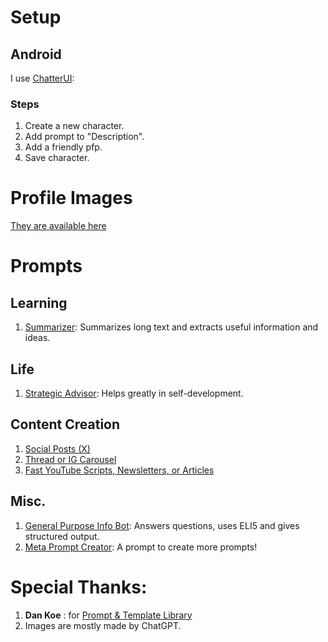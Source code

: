 # Setup
## Android
I use [ChatterUI](https://github.com/Vali-98/ChatterUI):
### Steps
1. Create a new character.
2. Add prompt to "Description".
3. Add a friendly pfp.
4. Save character.

# Profile Images
[They are available here](images/)

# Prompts
## Learning
1. [Summarizer](learn/summarizer): Summarizes long text and extracts useful information and ideas.

## Life
1. [Strategic Advisor](life/advisor): Helps greatly in self-development.

## Content Creation
1. [Social Posts (X)](content/twitter)
2. [Thread or IG Carousel](content/thread)
3. [Fast YouTube Scripts, Newsletters, or Articles](content/newsletter)

## Misc.
1. [General Purpose Info Bot](misc/infobot): Answers questions, uses ELI5 and gives structured output.
2. [Meta Prompt Creator](misc/prompter): A prompt to create more prompts!

# Special Thanks:
1. **Dan Koe** : for [Prompt & Template Library](https://stan.store/thedankoe/p/prompt-library)
2. Images are mostly made by ChatGPT.
